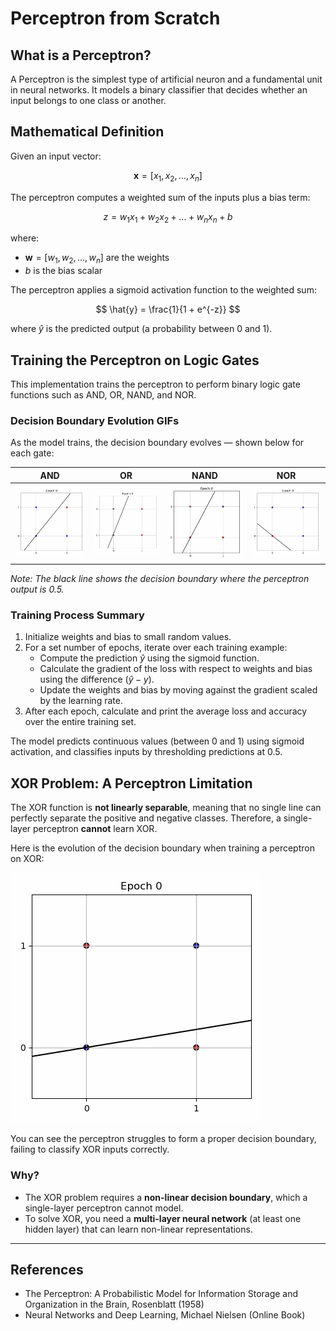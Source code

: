 # Perceptron from Scratch

## What is a Perceptron?

A Perceptron is the simplest type of artificial neuron and a fundamental unit in neural networks. It models a binary classifier that decides whether an input belongs to one class or another.

## Mathematical Definition

Given an input vector:

$$
\mathbf{x} = [x_1, x_2, ..., x_n]
$$

The perceptron computes a weighted sum of the inputs plus a bias term:

$$
z = w_1 x_1 + w_2 x_2 + ... + w_n x_n + b
$$

where:

- $\mathbf{w} = [w_1, w_2, ..., w_n]$ are the weights  
- $b$ is the bias scalar  

The perceptron applies a sigmoid activation function to the weighted sum:

$$
\hat{y} = \frac{1}{1 + e^{-z}}
$$

where $\hat{y}$ is the predicted output (a probability between 0 and 1).

## Training the Perceptron on Logic Gates

This implementation trains the perceptron to perform binary logic gate functions such as AND, OR, NAND, and NOR.

### Decision Boundary Evolution GIFs

As the model trains, the decision boundary evolves — shown below for each gate:

| AND                                                | OR                                                 | NAND                                               | NOR                                                |
|---------------------------------------------------|----------------------------------------------------|----------------------------------------------------|----------------------------------------------------|
| ![](decision_boundary_gifs/and_boundary.gif)      | ![](decision_boundary_gifs/or_boundary.gif)        | ![](decision_boundary_gifs/nand_boundary.gif)      | ![](decision_boundary_gifs/nor_boundary.gif)       |

*Note: The black line shows the decision boundary where the perceptron output is 0.5.*

### Training Process Summary

1. Initialize weights and bias to small random values.  
2. For a set number of epochs, iterate over each training example:  
   - Compute the prediction $\hat{y}$ using the sigmoid function.  
   - Calculate the gradient of the loss with respect to weights and bias using the difference $(\hat{y} - y)$.  
   - Update the weights and bias by moving against the gradient scaled by the learning rate.  
3. After each epoch, calculate and print the average loss and accuracy over the entire training set.

The model predicts continuous values (between 0 and 1) using sigmoid activation, and classifies inputs by thresholding predictions at 0.5.

## XOR Problem: A Perceptron Limitation

The XOR function is **not linearly separable**, meaning that no single line can perfectly separate the positive and negative classes. Therefore, a single-layer perceptron **cannot** learn XOR.

Here is the evolution of the decision boundary when training a perceptron on XOR:

![](decision_boundary_gifs/xor_boundary.gif)

You can see the perceptron struggles to form a proper decision boundary, failing to classify XOR inputs correctly.

### Why?

- The XOR problem requires a **non-linear decision boundary**, which a single-layer perceptron cannot model.
- To solve XOR, you need a **multi-layer neural network** (at least one hidden layer) that can learn non-linear representations.

---

## References

- The Perceptron: A Probabilistic Model for Information Storage and Organization in the Brain, Rosenblatt (1958)  
- Neural Networks and Deep Learning, Michael Nielsen (Online Book)
